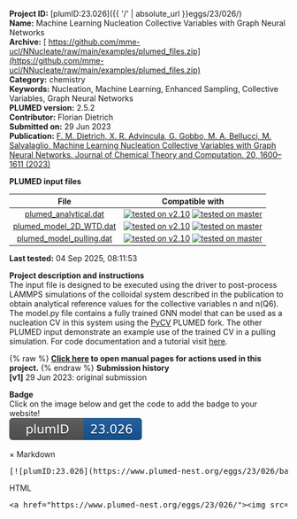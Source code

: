 **Project ID:** [plumID:23.026]({{ '/' | absolute_url }}eggs/23/026/)  
**Name:**  Machine Learning Nucleation Collective Variables with Graph Neural Networks  
**Archive:** [ https://github.com/mme-ucl/NNucleate/raw/main/examples/plumed_files.zip](https://github.com/mme-ucl/NNucleate/raw/main/examples/plumed_files.zip)  
**Category:**  chemistry  
**Keywords:**  Nucleation, Machine Learning, Enhanced Sampling, Collective Variables, Graph Neural Networks  
**PLUMED version:**  2.5.2  
**Contributor:**  Florian Dietrich  
**Submitted on:** 29 Jun 2023  
**Publication:** [F. M. Dietrich, X. R. Advincula, G. Gobbo, M. A. Bellucci, M. Salvalaglio, Machine Learning Nucleation Collective Variables with Graph Neural Networks. Journal of Chemical Theory and Computation. 20, 1600–1611 (2023)](http://dx.doi.org/10.1021/acs.jctc.3c00722)  
  
**PLUMED input files**  
  
| File     | Compatible with |  
|:--------:|:--------:|  
| [plumed_analytical.dat](./data/plumed_analytical.dat.md) |  [![tested on v2.10](https://img.shields.io/badge/v2.10-passing-green.svg)](data/plumed_analytical.dat.plumed.stderr) [![tested on master](https://img.shields.io/badge/master-failed-red.svg)](data/plumed_analytical.dat.plumed_master.stderr) |  
| [plumed_model_2D_WTD.dat](./data/plumed_model_2D_WTD.dat.md) |  [![tested on v2.10](https://img.shields.io/badge/v2.10-failed-red.svg)](data/plumed_model_2D_WTD.dat.plumed.stderr) [![tested on master](https://img.shields.io/badge/master-failed-red.svg)](data/plumed_model_2D_WTD.dat.plumed_master.stderr) |  
| [plumed_model_pulling.dat](./data/plumed_model_pulling.dat.md) |  [![tested on v2.10](https://img.shields.io/badge/v2.10-failed-red.svg)](data/plumed_model_pulling.dat.plumed.stderr) [![tested on master](https://img.shields.io/badge/master-failed-red.svg)](data/plumed_model_pulling.dat.plumed_master.stderr) |  
  
**Last tested:**  04 Sep 2025, 08:11:53
  
**Project description and instructions**  
The input file is designed to be executed using the driver to post-process LAMMPS simulations of the colloidal system described in the publication to obtain analytical reference values for the collective variables n and n(Q6). The model.py file contains a fully trained GNN model that can be used as a nucleation CV in this system using the [PyCV](https://giorginolab.github.io/plumed2-pycv/) PLUMED fork. The other PLUMED input demonstrate an example use of the trained CV in a pulling simulation. For code documentation and a tutorial visit [here](https://flofega.github.io/NNucleate/).
  
{% raw %}
<b><a href="https://www.plumed.org/doc-master/user-doc/html/actionlist/?actions=LOCAL_Q6,COORDINATIONNUMBER,MFILTER_MORE,Q6,GROUP,COMBINE,PRINT,MOVINGRESTRAINT,LOWER_WALLS,METAD" target="_blank">Click here</a> to open manual pages for actions used in this project.</b>
{% endraw %}
**Submission history**  
**[v1]** 29 Jun 2023: original submission  
  
**Badge**  
Click on the image below and get the code to add the badge to your website!  
<img src="./badge.svg" alt="plumeDnest:23.026" id="myBtn" class="badge">
<div id="myModal" class="modal">
  <div class="modal-content">
    <span class="close">&times;</span>
    Markdown<pre>[![plumID:23.026](https://www.plumed-nest.org/eggs/23/026/badge.svg)](https://www.plumed-nest.org/eggs/23/026/)</pre>
    HTML<pre>&lt;a href="https://www.plumed-nest.org/eggs/23/026/"&gt;&lt;img src="https://www.plumed-nest.org/eggs/23/026/badge.svg" alt="plumID:23.026"&gt;&lt;/a&gt;</pre>
  </div>
</div>
